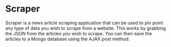 # Scraper

Scraper is a news article scraping application that can be used to pin point any type of data you wish to scrape from a website.  This works by grabbing the JSON from the articles you wish to scrape.  You can then save the articles to a Mongo database using the AJAX post method.
